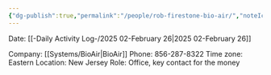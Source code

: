 ```yaml
---
{"dg-publish":true,"permalink":"/people/rob-firestone-bio-air/","noteIcon":"","created":"2025-07-07T14:23:46.409-05:00"}
---
```


Date: [[-Daily Activity Log-/2025 02-February 26\|2025 02-February 26]]

Company: [[Systems/BioAir\|BioAir]]
Phone: 856-287-8322
Time zone: Eastern
Location: New Jersey
Role: Office, key contact for the money